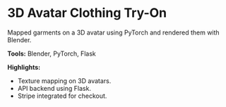 # 3D Avatar Clothing Try-On

Mapped garments on a 3D avatar using PyTorch and rendered them with Blender.

**Tools:** Blender, PyTorch, Flask

**Highlights:**
- Texture mapping on 3D avatars.
- API backend using Flask.
- Stripe integrated for checkout.